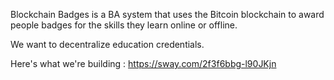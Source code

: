 Blockchain Badges is a BA system that uses the Bitcoin blockchain to award people badges for the skills they learn online or offline.

We want to decentralize education credentials.

Here's what we're building : https://sway.com/2f3f6bbg-l90JKjn
